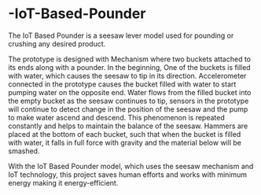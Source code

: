 # -IoT-Based-Pounder

The IoT Based Pounder is a seesaw lever model used for pounding or crushing any desired product.

The prototype is designed with Mechanism where two buckets attached to its ends along with a pounder. 
In the beginning, One of the buckets is filled with water, which causes the seesaw to tip in its direction. 
Accelerometer connected in the prototype causes the bucket filled with water to start pumping water on the opposite end. 
Water flows from the filled bucket into the empty bucket as the seesaw continues to tip, 
sensors in the prototype will continue to detect change in the position of the seesaw and the pump to make water ascend and descend. 
This phenomenon is repeated constantly and helps to maintain the balance of the seesaw. Hammers are placed at the bottom of each bucket, 
such that when the bucket is filled with water, it falls in full force with gravity and the material below will be smashed.

With the IoT Based Pounder model, which uses the seesaw mechanism and IoT technology, this project saves human efforts and works with minimum energy making it energy-efficient.
